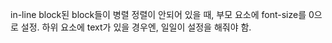 in-line block된 block들이 병렬 정렬이 안되어 있을 때,
부모 요소에 font-size를 0으로 설정.
하위 요소에 text가 있을 경우엔, 일일이 설정을 해줘야 함.